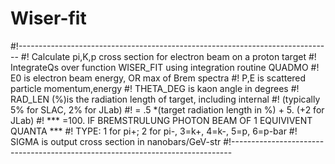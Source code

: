 # Wiser-fit

#!------------------------------------------------------------------------------
#! Calculate pi,K,p  cross section for electron beam on a proton target
#! IntegrateQs over function WISER_FIT using integration routine QUADMO
#! E0         is electron beam energy, OR max of Brem spectra
#! P,E       is scattered particle  momentum,energy
#! THETA_DEG  is kaon angle in degrees
#! RAD_LEN (%)is the radiation length of target, including internal
#!                (typically 5% for SLAC, 2% for JLab)
#!               = .5 *(target radiation length in %) + 5. (+2 for JLab)
#!       ***  =100. IF BREMSTRULUNG PHOTON BEAM OF 1 EQUIVIVENT QUANTA ***
#! TYPE:     1 for pi+;  2 for pi-, 3=k+, 4=k-, 5=p, 6=p-bar
#! SIGMA      is output cross section in nanobars/GeV-str
#!------------------------------------------------------------------------------


